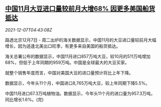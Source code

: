 <!--1638853263000-->
[中国11月大豆进口量较前月大增68% 因更多美国船货抵达](https://cn.reuters.com/article/china-nov-us-soybean-import-1207-idCNKBS2IM0C5)
------

<div><i>2021-12-07T04:43:08Z</i></div><p>路透北京12月7日 - 周二出炉的海关数据显示，中国11月的大豆进口量较前月大幅增长，因为适逢北美出口旺季，有更多来自美国的船货抵达。</p><p>海关总署公布的数据显示，中国11月进口857万吨大豆，较10月的511万吨增加68%，但低于上年同期的959万吨。中国是全球最大的大豆买家。</p><p>就整个销售年度而言，中国对美国大豆的进口量预计将比上年下降。</p><p>数据显示，今年头11个月，中国进口8,765万吨大豆，较上年同期下降5.5%。</p><p>中国11月进口67.3万吨植物油。数据显示，今年头11个月的进口量为957.3万吨，同比增长1.6%。(完)</p>
